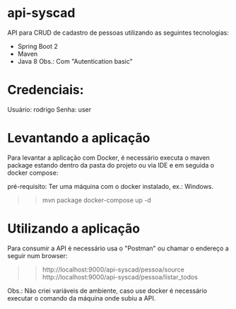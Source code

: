 # api-syscad

API para CRUD de cadastro de pessoas utilizando as seguintes tecnologias:

- Spring Boot 2
- Maven
- Java 8
Obs.: Com "Autentication basic"


# Credenciais:

Usuário: rodrigo
Senha: user

# Levantando a aplicação

Para levantar a aplicação com Docker, é necessário executa o maven package estando dentro da pasta do projeto ou via IDE e em seguida o docker compose:

pré-requisito: 
Ter uma máquina com o docker instalado, ex.: Windows.

>> mvn package
>> docker-compose up -d

# Utilizando a aplicação

Para consumir a API é necessário usa o "Postman" ou chamar o endereço a seguir num browser:

>> http://localhost:9000/api-syscad/pessoa/source
>> http://localhost:9000/api-syscad/pessoa/listar_todos 

Obs.: Não criei variáveis de ambiente, caso use docker é necessário executar o comando da máquina onde subiu a API. 
